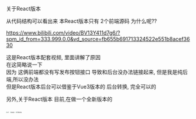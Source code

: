 关于React版本  

从代码结构可以看出来 本React版本只有 2个前端源码 为什么呢??  

https://www.bilibili.com/video/BV13Y411d7g6/?spm_id_from=333.999.0.0&vd_source=fb655b691713324522e551b8acef3630  

这是React版本配套视频, 里面讲解了原因  
在这简略说一下  
因为 这俩前端都没有写发布按钮接口 导致和后台没办法链接起来, 但是我是纯后端,所以没办法  
但是React版本后台可以借鉴于Vue3版本的 后台转换, 完全可以的  



另外,关于React版本 目前,在做一个全新版本的  


<img src="https://jeecgdev.oss-cn-beijing.aliyuncs.com/upload/index_1673075192911.png" alt="tu1" style="zoom:20%;" />  
<img src="https://jeecgdev.oss-cn-beijing.aliyuncs.com/upload/index1_1673075236559.png" alt="微信群" style="zoom:20%;" />  
<img src="https://jeecgdev.oss-cn-beijing.aliyuncs.com/upload/index2_1673075240051.png" alt="QQ群更新" style="zoom:20%;" />  
 
